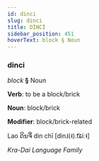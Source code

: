 ```yaml
---
id: dinci
slug: dinci
title: DİNCİ
sidebar_position: 451
hoverText: block § Noun
---
```


### dinci

*block* **§** Noun

**Verb**: to be a block/brick

**Noun**: block/brick

**Modifier**: block/brick-related

Lao ດິນຈີ່ din chī [din˩(˧).t͡ɕiː˧]

*Kra-Dai Language Family*